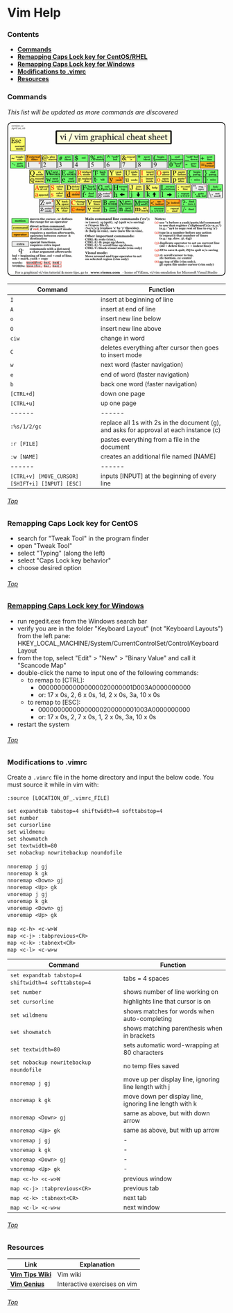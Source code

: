 # Vim Help

### Contents
- [**Commands**](https://github.com/smatsushima1/home/blob/master/help_and_documentation/vim.md#commands)
- [**Remapping Caps Lock key for CentOS/RHEL**](https://github.com/smatsushima1/home/blob/master/help_and_documentation/vim.md#remapping-caps-lock-key-for-centos)
- [**Remapping Caps Lock key for Windows**](https://github.com/smatsushima1/home/blob/master/help_and_documentation/vim.md#remapping-caps-lock-key-for-windows)
- [**Modifications to .vimrc**](https://github.com/smatsushima1/home/blob/master/help_and_documentation/vim.md#modifications-to-vimrc)
- [**Resources**](https://github.com/smatsushima1/home/blob/master/help_and_documentation/vim.md#resources)

### Commands
*This list will be updated as more commands are discovered*

![cheat_sheet](/references/vim_cheat_sheet.gif)

Command | Function
--- | ---
```I``` | insert at beginning of line
```A``` | insert at end of line
```o``` | insert new line below
```O``` | insert new line above
```ciw``` | change in word
```C``` | deletes everything after cursor then goes to insert mode
```w``` | next word (faster navigation)
```e``` | end of word (faster navigation)
```b``` | back one word (faster navigation)
```[CTRL+d]``` | down one page
```[CTRL+u]``` | up one page
------ | ------
```:%s/1/2/gc``` | replace all 1s with 2s in the document (g), and asks for approval at each instance (c)
```:r [FILE]``` | pastes everything from a file in the document
```:w [NAME]``` | creates an additional file named [NAME] 
------ | ------
```[CTRL+v] [MOVE_CURSOR] [SHIFT+i] [INPUT] [ESC]``` | inputs [INPUT] at the beginning of every line

###### [Top](https://github.com/smatsushima1/home/blob/master/help_and_documentation/vim.md#vim-help)

### Remapping Caps Lock key for CentOS
- search for "Tweak Tool" in the program finder
- open "Tweak Tool"
- select "Typing" (along the left)
- select "Caps Lock key behavior"
- choose desired option

###### [Top](https://github.com/smatsushima1/home/blob/master/help_and_documentation/vim.md#vim-help)

### [Remapping Caps Lock key for Windows](https://commons.lbl.gov/display/~jwelcher@lbl.gov/Making+Caps+Lock+a+Control+Key)
- run regedit.exe from the Windows search bar
- verify you are in the folder "Keyboard Layout" (not "Keyboard Layouts") from the left pane: HKEY_LOCAL_MACHINE/System/CurrentControlSet/Control/Keyboard Layout
- from the top, select "Edit" > "New" > "Binary Value" and call it "Scancode Map"
- double-click the name to input one of the following commands:
    - to remap to [CTRL]:
        - 0000000000000000020000001D003A0000000000
        - or: 17 x 0s, 2, 6 x 0s, 1d, 2 x 0s, 3a, 10 x 0s
    - to remap to [ESC]:
        - 00000000000000000200000001003A0000000000
        - or: 17 x 0s, 2, 7 x 0s, 1, 2 x 0s, 3a, 10 x 0s
- restart the system

###### [Top](https://github.com/smatsushima1/home/blob/master/help_and_documentation/vim.md#vim-help)

### Modifications to .vimrc
Create a ```.vimrc``` file in the home directory and input the below code. You must source it while in vim with:
```
:source [LOCATION_OF_.vimrc_FILE]
```
```
set expandtab tabstop=4 shiftwidth=4 softtabstop=4
set number
set cursorline
set wildmenu
set showmatch
set textwidth=80
set nobackup nowritebackup noundofile

nnoremap j gj
nnoremap k gk
nnoremap <Down> gj
nnoremap <Up> gk
vnoremap j gj
vnoremap k gk
vnoremap <Down> gj
vnoremap <Up> gk

map <c-h> <c-w>W
map <c-j> :tabprevious<CR>
map <c-k> :tabnext<CR>
map <c-l> <c-w>w
```

Command | Function
--- | ---
```set expandtab tabstop=4 shiftwidth=4 softtabstop=4``` | tabs = 4 spaces
```set number``` | shows number of line working on
```set cursorline``` | highlights line that cursor is on
```set wildmenu``` | shows matches for words when auto-completing
```set showmatch``` | shows matching parenthesis when in brackets
```set textwidth=80``` | sets automatic word-wrapping at 80 characters
```set nobackup nowritebackup noundofile``` | no temp files saved
```nnoremap j gj``` | move up per display line, ignoring line length with j
```nnoremap k gk``` | move down per display line, ignoring line length with k
```nnoremap <Down> gj``` | same as above, but with down arrow
```nnoremap <Up> gk``` | same as above, but with up arrow
```vnoremap j gj``` | -
```vnoremap k gk``` | -
```vnoremap <Down> gj``` | -
```vnoremap <Up> gk``` | -
```map <c-h> <c-w>W``` | previous window
```map <c-j> :tabprevious<CR>``` | previous tab
```map <c-k> :tabnext<CR>``` | next tab
```map <c-l> <c-w>w``` | next window

###### [Top](https://github.com/smatsushima1/home/blob/master/help_and_documentation/vim.md#vim-help)

### Resources
Link | Explanation
--- | ---
[**Vim Tips Wiki**](http://vim.wikia.com/wiki/Vim_Tips_Wiki) | Vim wiki
[**Vim Genius**](http://www.vimgenius.com/) | Interactive exercises on vim

###### [Top](https://github.com/smatsushima1/home/blob/master/help_and_documentation/vim.md#vim-help)
